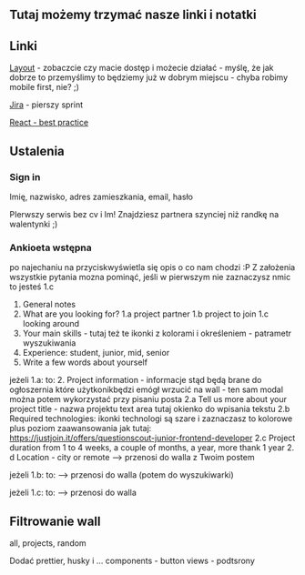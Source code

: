 ## Tutaj możemy trzymać nasze linki i notatki


## Linki
[Layout](https://www.figma.com/file/9fu4JT9mX1qHIQOkI1ywbc/FindIT_WelcomePage?node-id=0%3A1) - zobaczcie czy macie dostęp i możecie działać - myślę, że jak dobrze to przemyślimy to będziemy już w dobrym miejscu - chyba robimy mobile first, nie? ;)

[Jira](https://jira.is-academy.pl/secure/RapidBoard.jspa?rapidView=410&projectKey=JFDZR2&view=planning&selectedIssue=JFDZR2-6&issueLimit=100) - pierszy sprint


[React - best practice](https://alexkondov.com/tao-of-react/)



## Ustalenia
### Sign in
Imię, nazwisko, adres zamieszkania, email, hasło

PIerwszy serwis bez cv i lm! Znajdziesz partnera szynciej niż randkę na walentynki ;)
### Ankioeta wstępna
po najechaniu na przyciskwyświetla się opis o co nam chodzi :P
Z założenia wszystkie pytania mozna pominąć, jeśli w pierwszym nie zaznaczysz nmic to jesteś 1.c
1. General notes
1. What are you looking for?
1.a project partner
1.b project to join
1.c looking around
2. Your main skills - tutaj też te ikonki z kolorami i określeniem - patrametr wyszukiwania
3. Experience: student, junior, mid, senior
4. Write a few words about yourself


jeżeli 1.a: to:
2. Project information - informacje stąd będą brane do ogłoszernia które użytkonikbędzi emógł wrzucić na wall - ten sam modal można potem wykorzystać przy pisaniu posta 
2.a Tell us more about your project
title - nazwa projektu
text area tutaj okienko do wpisania tekstu
2.b Required technologies: ikonki technologi są szare i zaznaczasz to kolorowe
plus poziom zaawansowania jak tutaj: https://justjoin.it/offers/questionscout-junior-frontend-developer
2.c Project duration
from 1 to 4 weeks, a couple of months, a year, more thank 1 year
2. d Location - city or remote
--> przenosi do walla z Twoim postem

jeżeli 1.b: to:
--> przenosi do walla (potem do wyszukiwarki)

jeżeli 1.c: to:
--> przenosi do walla

## Filtrowanie wall
all, projects, random



Dodać prettier, husky i ...
components - button
views - podtsrony